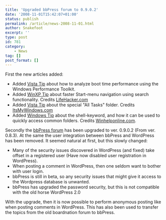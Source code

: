 ```yaml
---
title: 'Upgraded bbPress forum to 0.9.0.2'
date: '2008-11-01T15:42:07+01:00'
status: publish
permalink: /article/news-2008-11-01.html
author: Snakefoot
excerpt: ''
type: post
id: 781
category:
    - News
tag: []
post_format: []
---
```

First the new articles added:

- Added [Vista Tip](/article/winnt-xperf-xbootmgr.html) about how to analyze boot time performance using the Windows Performance Toolkit.
- Added [WinXP Tip](/article/winnt-start-menu-navigation.html) about faster Start-menu navigation using search functionality. Credits [LifeHacker.com](http://lifehacker.com/)
- Added [Vista Tip](/article/winnt-all-tasks-folder.html) about the special "All Tasks" folder. Credits [ItsMyWindows.com](http://www.itsmywindows.com/how-to-create-a-master-control-panel-for-windows-vista-and-explore-the-all-tasks)
- Added [Windows Tip](/article/winnt-shell-keyword.html) about the shell-keyword, and how it can be used to quickly access common folders. Credits [Winhelponline.com](http://www.winhelponline.com/blog/shell-commands-to-access-the-special-folders/).
 
 Secondly the [bbPress forum](/forum/) has been upgraded to ver. 0.9.0.2 (From ver. 0.8.3). At the same the user integration between bbPress and WordPress has been removed. It seemed natural at first, but this slowly changed:
- Many of the security issues discovered in WordPress (and fixed) take offset in a registered user (Have now disabled user registration in WordPress).
- When posting a comment in WordPress, then one seldom want to bother with user login.
- bbPress is still in beta, so any security issues that might give it access to the Wordpress database is unwanted.
- bbPress has upgraded the password security, but this is not compatible with the old horse WordPress 2.0
 
 With the upgrade, then it is now possible to perform anonymous posting like when posting comments in WordPress. This has also been used to transfer the topics from the old boardnation forum to bbPress.